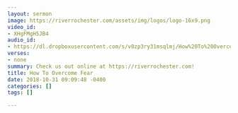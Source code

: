 ```yaml
---
layout: sermon
image: https://riverrochester.com/assets/img/logos/logo-16x9.png
video_id:
- XHgFMgH5JB4
audio_id:
- https://dl.dropboxusercontent.com/s/v0zp3ry31msqlmj/How%20To%20Overcome%20Fear.mp3?dl=0
verses:
- none
summary: Check us out online at https://riverrochester.com!
title: How To Overcome Fear
date: 2018-10-31 09:09:48 -0400
categories: []
tags: []

---
```

